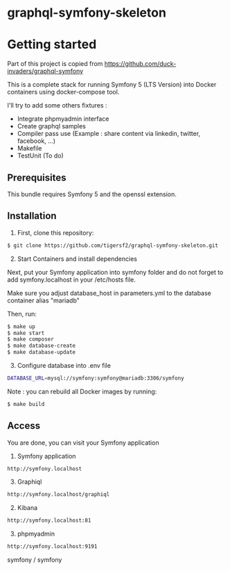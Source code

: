 # graphql-symfony-skeleton

Getting started
===============
Part of this project is copied from 
    https://github.com/duck-invaders/graphql-symfony

This is a complete stack for running Symfony 5 (LTS Version) into Docker containers using docker-compose tool.

I'll try to add some others fixtures :
 - Integrate phpmyadmin interface
 - Create graphql samples
 - Compiler pass use (Example : share content via linkedin, twitter, facebook, ...)
 - Makefile
 - TestUnit (To do)

Prerequisites
-------------

This bundle requires Symfony 5 and the openssl extension.

Installation
------------
    
1. First, clone this repository:
```bash
$ git clone https://github.com/tigersf2/graphql-symfony-skeleton.git
```

2. Start Containers and install dependencies

    
Next, put your Symfony application into symfony folder and do not forget to add symfony.localhost in your /etc/hosts 
file.

Make sure you adjust database_host in parameters.yml to the database container alias "mariadb"

Then, run:

```bash
$ make up
$ make start
$ make composer
$ make database-create
$ make database-update
```
    
3. Configure database into .env file
```bash
DATABASE_URL=mysql://symfony:symfony@mariadb:3306/symfony
```

Note : you can rebuild all Docker images by running:

```bash
$ make build
```  

Access
------
You are done, you can visit your Symfony application

1. Symfony application

```bash
http://symfony.localhost
```
3. Graphiql
```bash
http://symfony.localhost/graphiql
```
2. Kibana

```bash
http://symfony.localhost:81
```
3. phpmyadmin

```bash
http://symfony.localhost:9191
```
symfony / symfony

